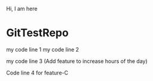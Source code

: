 Hi, I am here

# GitTestRepo

my code line 1
my code line 2

my code line 3 (Add feature to increase hours of the day)

Code line 4 for feature-C